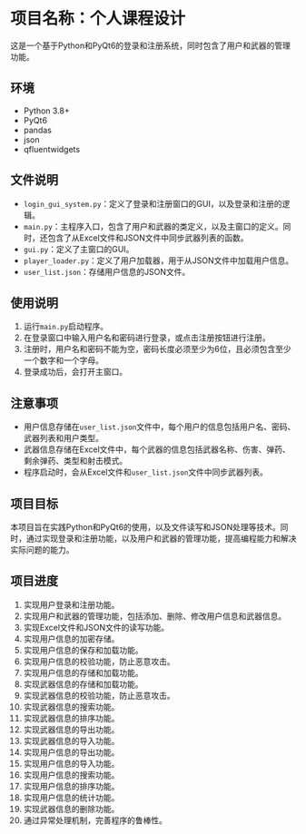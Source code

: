 # 项目名称：个人课程设计

这是一个基于Python和PyQt6的登录和注册系统，同时包含了用户和武器的管理功能。

## 环境

- Python 3.8+
- PyQt6
- pandas
- json
- qfluentwidgets

## 文件说明

- `login_gui_system.py`：定义了登录和注册窗口的GUI，以及登录和注册的逻辑。
- `main.py`：主程序入口，包含了用户和武器的类定义，以及主窗口的定义。同时，还包含了从Excel文件和JSON文件中同步武器列表的函数。
- `gui.py`：定义了主窗口的GUI。
- `player_loader.py`：定义了用户加载器，用于从JSON文件中加载用户信息。
- `user_list.json`：存储用户信息的JSON文件。

## 使用说明

1. 运行`main.py`启动程序。
2. 在登录窗口中输入用户名和密码进行登录，或点击注册按钮进行注册。
3. 注册时，用户名和密码不能为空，密码长度必须至少为6位，且必须包含至少一个数字和一个字母。
4. 登录成功后，会打开主窗口。

## 注意事项

- 用户信息存储在`user_list.json`文件中，每个用户的信息包括用户名、密码、武器列表和用户类型。
- 武器信息存储在Excel文件中，每个武器的信息包括武器名称、伤害、弹药、剩余弹药、类型和射击模式。
- 程序启动时，会从Excel文件和`user_list.json`文件中同步武器列表。

## 项目目标

本项目旨在实践Python和PyQt6的使用，以及文件读写和JSON处理等技术。同时，通过实现登录和注册功能，以及用户和武器的管理功能，提高编程能力和解决实际问题的能力。

## 项目进度

1. 实现用户登录和注册功能。
2. 实现用户和武器的管理功能，包括添加、删除、修改用户信息和武器信息。
3. 实现Excel文件和JSON文件的读写功能。
4. 实现用户信息的加密存储。 
5. 实现用户信息的保存和加载功能。
6. 实现用户信息的校验功能，防止恶意攻击。
7. 实现用户信息的存储和加载功能。
8. 实现武器信息的存储和加载功能。
9. 实现武器信息的校验功能，防止恶意攻击。
10. 实现武器信息的搜索功能。
11. 实现武器信息的排序功能。
12. 实现武器信息的导出功能。
13. 实现武器信息的导入功能。
14. 实现用户信息的导出功能。
15. 实现用户信息的导入功能。
16. 实现用户信息的搜索功能。
17. 实现用户信息的排序功能。
18. 实现用户信息的统计功能。
19. 实现武器信息的删除功能。
20. 通过异常处理机制，完善程序的鲁棒性。
